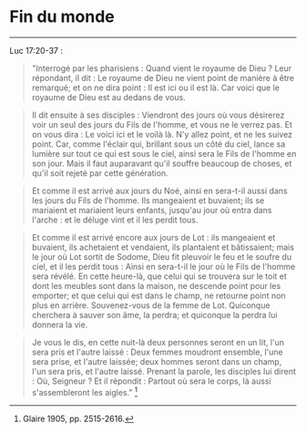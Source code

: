 # Fin du monde

***

Luc 17:20-37 :

> "Interrogé par les pharisiens : Quand vient le royaume de Dieu ? Leur répondant, il dit : Le royaume de Dieu ne vient point de manière à être remarqué; et on ne dira point : Il est ici ou il est là. Car voici que le royaume de Dieu est au dedans de vous.  

> Il dit ensuite à ses disciples : Viendront des jours où vous désirerez voir un seul des jours du Fils de l'homme, et vous ne le verrez pas. Et on vous dira : Le voici ici et le voilà là. N'y allez point, et ne les suivez point. Car, comme l'éclair qui, brillant sous un côté du ciel, lance sa lumière sur tout ce qui est sous le ciel, ainsi sera le Fils de l'homme en son jour. Mais il faut auparavant qu'il souffre beaucoup de choses, et qu'il soit rejeté par cette génération.

> Et comme il est arrivé aux jours du Noé, ainsi en sera-t-il aussi dans les jours du Fils de l'homme. Ils mangeaient et buvaient; ils se mariaient et mariaient leurs enfants, jusqu'au jour où entra dans l'arche : et le déluge vint et il les perdit tous. 

> Et comme il est arrivé encore aux jours de Lot : ils mangeaient et buvaient, ils achetaient et vendaient, ils plantaient et bâtissaient; mais le jour où Lot sortit de Sodome, Dieu fit pleuvoir le feu et le soufre du ciel, et il les perdit tous : Ainsi en sera-t-il le jour où le Fils de l'homme sera révélé. En cette heure-là, que celui qui se trouvera sur le toit et dont les meubles sont dans la maison, ne descende point pour les emporter; et que celui qui est dans le champ, ne retourne point non plus en arrière. Souvenez-vous de la femme de Lot. Quiconque cherchera à sauver son âme, la perdra; et quiconque la perdra lui donnera la vie.

> Je vous le dis, en cette nuit-là deux personnes seront en un lit, l'un sera pris et l'autre laissé : Deux femmes moudront ensemble, l'une sera prise, et l'autre laissée; deux hommes seront dans un champ, l'un sera pris, et l'autre laissé. Prenant la parole, les disciples lui dirent : Où, Seigneur ? Et il répondit : Partout où sera le corps, là aussi s'assembleront les aigles." [^1]

[^1]: Glaire 1905, pp. 2515-2616.
